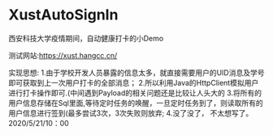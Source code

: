 # XustAutoSignIn
西安科技大学疫情期间，自动健康打卡的小Demo

测试网站:https://xust.hangcc.cn/

实现思想:
1.由于学校开发人员暴露的信息太多，就直接需要用户的UID消息及学号即可获取到上一次用户打卡的全部消息；
2.所以利用Java的HttpClient模拟用户进行打卡操作即可.(中间遇到Payload的相关问题还是比较让人头大的
3.将所有的用户信息存储在Sql里面,等待定时任务的唤醒，一旦定时任务到了，则读取所有的用户信息进行签到(最多尝试3次，3次失败则放弃;
4.没了没了， 不太想写了。 2020/5/21/10：00
